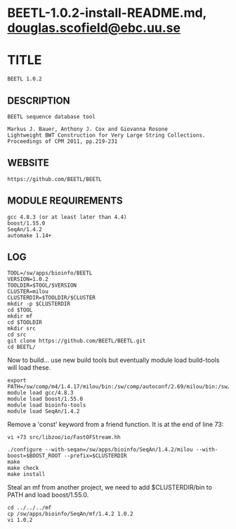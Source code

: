 # BEETL-1.0.2-install-README.md, douglas.scofield@ebc.uu.se

TITLE
=====

    BEETL 1.0.2

DESCRIPTION
-----------

    BEETL sequence database tool

    Markus J. Bauer, Anthony J. Cox and Giovanna Rosone
    Lightweight BWT Construction for Very Large String Collections.
    Proceedings of CPM 2011, pp.219-231

WEBSITE
-------

    https://github.com/BEETL/BEETL

MODULE REQUIREMENTS
-------------------

    gcc 4.8.3 (or at least later than 4.4)
    boost/1.55.0
    SeqAn/1.4.2
    automake 1.14+

LOG
---

    TOOL=/sw/apps/bioinfo/BEETL
    VERSION=1.0.2
    TOOLDIR=$TOOL/$VERSION
    CLUSTER=milou
    CLUSTERDIR=$TOOLDIR/$CLUSTER
    mkdir -p $CLUSTERDIR
    cd $TOOL
    mkdir mf
    cd $TOOLDIR
    mkdir src
    cd src
    git clone https://github.com/BEETL/BEETL.git
    cd BEETL/

Now to build... use new build tools but eventually module load build-tools
will load these.

    export PATH=/sw/comp/m4/1.4.17/milou/bin:/sw/comp/autoconf/2.69/milou/bin:/sw/comp/automake/1.14.1/milou/bin:$PATH
    module load gcc/4.8.3
    module load boost/1.55.0
    module load bioinfo-tools
    module load SeqAn/1.4.2

Remove a 'const' keyword from a friend function.  It is at the
end of line 73:

    vi +73 src/libzoo/io/FastOFStream.hh 
    
    ./configure --with-seqan=/sw/apps/bioinfo/SeqAn/1.4.2/milou --with-boost=$BOOST_ROOT --prefix=$CLUSTERDIR
    make
    make check
    make install

Steal an mf from another project, we need to add $CLUSTERDIR/bin to PATH and load boost/1.55.0.

    cd ../../../mf
    cp /sw/apps/bioinfo/SeqAn/mf/1.4.2 1.0.2
    vi 1.0.2

